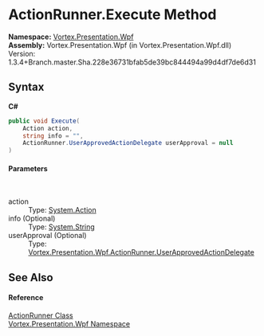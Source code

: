 # ActionRunner.Execute Method 
 

**Namespace:**&nbsp;<a href="N_Vortex_Presentation_Wpf.md">Vortex.Presentation.Wpf</a><br />**Assembly:**&nbsp;Vortex.Presentation.Wpf (in Vortex.Presentation.Wpf.dll) Version: 1.3.4+Branch.master.Sha.228e36731bfab5de39bc844494a99d4df7de6d31

## Syntax

**C#**<br />
``` C#
public void Execute(
	Action action,
	string info = "",
	ActionRunner.UserApprovedActionDelegate userApproval = null
)
```


#### Parameters
&nbsp;<dl><dt>action</dt><dd>Type: <a href="https://docs.microsoft.com/dotnet/api/system.action" target="_blank">System.Action</a><br /></dd><dt>info (Optional)</dt><dd>Type: <a href="https://docs.microsoft.com/dotnet/api/system.string" target="_blank">System.String</a><br /></dd><dt>userApproval (Optional)</dt><dd>Type: <a href="T_Vortex_Presentation_Wpf_ActionRunner_UserApprovedActionDelegate.md">Vortex.Presentation.Wpf.ActionRunner.UserApprovedActionDelegate</a><br /></dd></dl>

## See Also


#### Reference
<a href="T_Vortex_Presentation_Wpf_ActionRunner.md">ActionRunner Class</a><br /><a href="N_Vortex_Presentation_Wpf.md">Vortex.Presentation.Wpf Namespace</a><br />